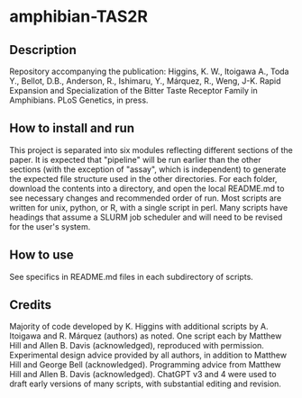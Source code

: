 # amphibian-TAS2R

## Description  
Repository accompanying the publication: Higgins, K. W., Itoigawa A., Toda Y., Bellot, D.B., Anderson, R., Ishimaru, Y., Márquez, R., Weng, J-K. Rapid Expansion and Specialization of the Bitter Taste Receptor Family in Amphibians. PLoS Genetics, in press.

## How to install and run  
This project is separated into six modules reflecting different sections of the paper.  It is expected that "pipeline" will be run earlier than the other sections (with the exception of "assay", which is independent) to generate the expected file structure used in the other directories.  For each folder, download the contents into a directory, and open the local README.md to see necessary changes and recommended order of run.  Most scripts are written for unix, python, or R, with a single script in perl.  Many scripts have headings that assume a SLURM job scheduler and will need to be revised for the user's system.

## How to use  
See specifics in README.md files in each subdirectory of scripts.

## Credits  
Majority of code developed by K. Higgins with additional scripts by A. Itoigawa and R. Márquez (authors) as noted.  One script each by Matthew Hill and Allen B. Davis (acknowledged), reproduced with permission.  Experimental design advice provided by all authors, in addition to Matthew Hill and George Bell (acknowledged).  Programming advice from Matthew Hill and Allen B. Davis (acknowledged).  ChatGPT v3 and 4 were used to draft early versions of many scripts, with substantial editing and revision.  
